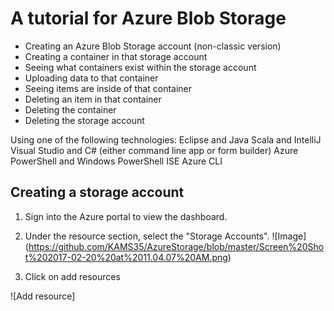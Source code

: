# A tutorial for Azure Blob Storage

* Creating an Azure Blob Storage account (non-classic version) 
* Creating a container in that storage account 
* Seeing what containers exist within the storage account
* Uploading data to that container 
* Seeing items are inside of that container 
* Deleting an item in that container 
* Deleting the container 
* Deleting the storage account 

Using one of the following technologies: Eclipse and Java Scala and IntelliJ Visual Studio and C# (either command line app or form builder) Azure PowerShell and Windows PowerShell ISE Azure CLI

## Creating a storage account
1. Sign into the Azure portal to view the dashboard.
2. Under the resource section, select the "Storage Accounts". ![Image] (https://github.com/KAMS35/AzureStorage/blob/master/Screen%20Shot%202017-02-20%20at%2011.04.07%20AM.png)

3. Click on add resources

![Add resource]

